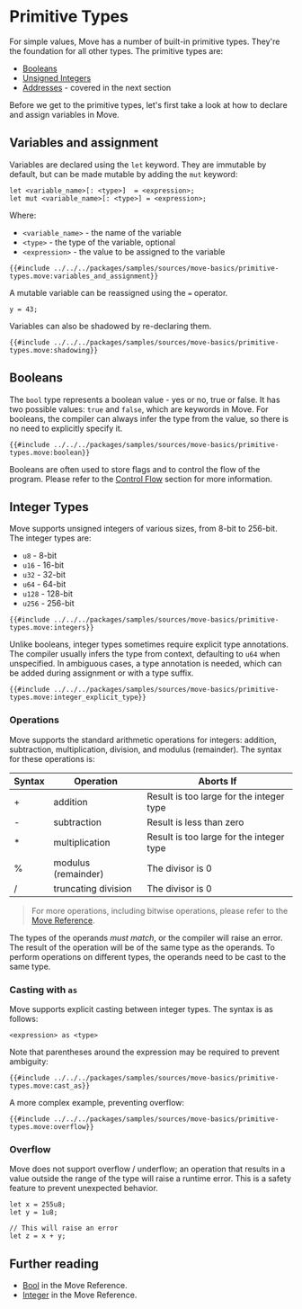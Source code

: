 # Primitive Types

<!-- TODO: Shall we split this into two pages? Maybe give an overview and focus more on specifics? -->

For simple values, Move has a number of built-in primitive types. They're the foundation for all
other types. The primitive types are:

- [Booleans](#booleans)
- [Unsigned Integers](#integer-types)
- [Addresses](./address.md) - covered in the next section

Before we get to the primitive types, let's first take a look at how to declare and assign variables in
Move.

## Variables and assignment

Variables are declared using the `let` keyword. They are immutable by default, but can be made
mutable by adding the `mut` keyword:

```
let <variable_name>[: <type>]  = <expression>;
let mut <variable_name>[: <type>] = <expression>;
```

Where:

- `<variable_name>` - the name of the variable
- `<type>` - the type of the variable, optional
- `<expression>` - the value to be assigned to the variable

```move
{{#include ../../../packages/samples/sources/move-basics/primitive-types.move:variables_and_assignment}}
```

A mutable variable can be reassigned using the `=` operator.

```move
y = 43;
```

Variables can also be shadowed by re-declaring them.

```move
{{#include ../../../packages/samples/sources/move-basics/primitive-types.move:shadowing}}
```

## Booleans

The `bool` type represents a boolean value - yes or no, true or false. It has two possible values:
`true` and `false`, which are keywords in Move. For booleans, the compiler can always infer the type from the value, so there is no need to explicitly specify it.

```move
{{#include ../../../packages/samples/sources/move-basics/primitive-types.move:boolean}}
```

Booleans are often used to store flags and to control the flow of the program. Please refer to the
[Control Flow](./control-flow.md) section for more information.

## Integer Types

Move supports unsigned integers of various sizes, from 8-bit to 256-bit. The integer types are:

- `u8` - 8-bit
- `u16` - 16-bit
- `u32` - 32-bit
- `u64` - 64-bit
- `u128` - 128-bit
- `u256` - 256-bit

```move
{{#include ../../../packages/samples/sources/move-basics/primitive-types.move:integers}}
```

Unlike booleans, integer types sometimes require explicit type annotations. The compiler usually infers the type from context, defaulting to `u64` when unspecified. In ambiguous cases, a type annotation is needed, which can be added during assignment or with a type suffix.

```move
{{#include ../../../packages/samples/sources/move-basics/primitive-types.move:integer_explicit_type}}
```

### Operations

Move supports the standard arithmetic operations for integers: addition, subtraction,
multiplication, division, and modulus (remainder). The syntax for these operations is:

| Syntax | Operation           | Aborts If                                |
| ------ | ------------------- | ---------------------------------------- |
| +      | addition            | Result is too large for the integer type |
| -      | subtraction         | Result is less than zero                 |
| \*     | multiplication      | Result is too large for the integer type |
| %      | modulus (remainder) | The divisor is 0                         |
| /      | truncating division | The divisor is 0                         |

> For more operations, including bitwise operations, please refer to the
> [Move Reference](/reference/primitive-types/integers.html#bitwise).

The types of the operands _must match_, or the compiler will raise an error. The result of
the operation will be of the same type as the operands. To perform operations on different types,
the operands need to be cast to the same type.

<!-- TODO: add examples + parentheses for arithmetic operations -->
<!-- TODO: add bitwise operators -->

### Casting with `as`

Move supports explicit casting between integer types. The syntax is as follows:

```move
<expression> as <type>
```

Note that parentheses around the expression may be required to prevent ambiguity:

```move
{{#include ../../../packages/samples/sources/move-basics/primitive-types.move:cast_as}}
```

A more complex example, preventing overflow:

```move
{{#include ../../../packages/samples/sources/move-basics/primitive-types.move:overflow}}
```

### Overflow

Move does not support overflow / underflow; an operation that results in a value outside the range
of the type will raise a runtime error. This is a safety feature to prevent unexpected behavior.

```move
let x = 255u8;
let y = 1u8;

// This will raise an error
let z = x + y;
```

## Further reading

- [Bool](/reference/primitive-types/bool.html) in the Move Reference.
- [Integer](/reference/primitive-types/integers.html) in the Move Reference.
